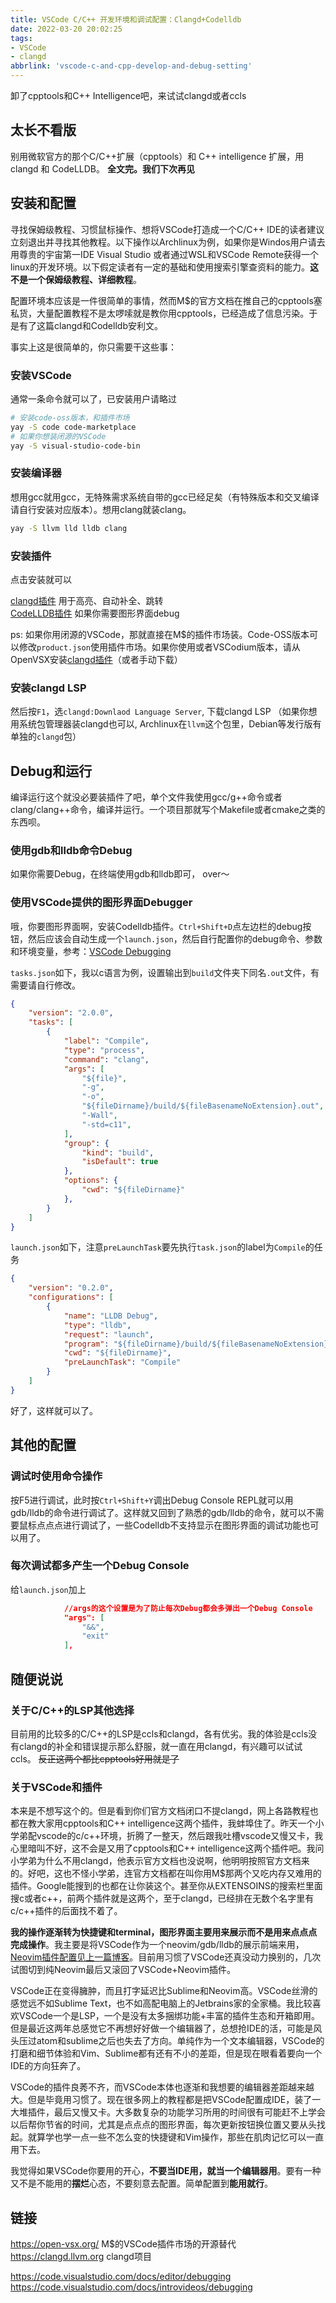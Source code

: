 ```yaml
---
title: VSCode C/C++ 开发环境和调试配置：Clangd+Codelldb
date: 2022-03-20 20:02:25
tags:
- VSCode
- clangd
abbrlink: 'vscode-c-and-cpp-develop-and-debug-setting'
---
```

卸了cpptools和C++ Intelligence吧，来试试clangd或者ccls
<!-- more -->

## 太长不看版

别用微软官方的那个C/C++扩展（cpptools）和 C++ intelligence 扩展，用 clangd 和 CodeLLDB。
**全文完。我们下次再见**

## 安装和配置

寻找保姆级教程、习惯鼠标操作、想将VSCode打造成一个C/C++ IDE的读者建议立刻退出并寻找其他教程。以下操作以Archlinux为例，如果你是Windos用户请去用尊贵的宇宙第一IDE Visual Studio 或者通过WSL和VSCode Remote获得一个linux的开发环境。以下假定读者有一定的基础和使用搜索引擎查资料的能力。**这不是一个保姆级教程、详细教程**。  

配置环境本应该是一件很简单的事情，然而M$的官方文档在推自己的cpptools塞私货，大量配置教程不是太啰嗦就是教你用cpptools，已经造成了信息污染。于是有了这篇clangd和Codelldb安利文。

事实上这是很简单的，你只需要干这些事：

### 安装VSCode

通常一条命令就可以了，已安装用户请略过

```bash
# 安装code-oss版本，和插件市场
yay -S code code-marketplace
# 如果你想装闭源的VSCode
yay -S visual-studio-code-bin 
```

### 安装编译器

想用gcc就用gcc，无特殊需求系统自带的gcc已经足矣（有特殊版本和交叉编译请自行安装对应版本）。想用clang就装clang。

```bash
yay -S llvm lld lldb clang
```

### 安装插件

点击安装就可以

[clangd插件](https://marketplace.visualstudio.com/items?itemName=llvm-vs-code-extensions.vscode-clangd)  用于高亮、自动补全、跳转  
[CodeLLDB插件](https://marketplace.visualstudio.com/items?itemName=vadimcn.vscode-lldb)  如果你需要图形界面debug

ps: 如果你用闭源的VSCode，那就直接在M$的插件市场装。Code-OSS版本可以修改`product.json`使用插件市场。如果你使用或者VSCodium版本，请从OpenVSX安装[clangd插件](https://open-vsx.org/extension/llvm-vs-code-extensions/vscode-clangd)（或者手动下载）

### 安装clangd LSP

然后按`F1`，选`clangd:Downlaod Language Server`, 下载clangd LSP （如果你想用系统包管理器装clangd也可以, Archlinux在`llvm`这个包里，Debian等发行版有单独的`clangd`包）

## Debug和运行

编译运行这个就没必要装插件了吧，单个文件我使用gcc/g++命令或者clang/clang++命令，编译并运行。一个项目那就写个Makefile或者cmake之类的东西呗。

### 使用gdb和lldb命令Debug

如果你需要Debug，在终端使用gdb和lldb即可， over～

### 使用VSCode提供的图形界面Debugger

哦，你要图形界面啊，安装Codelldb插件。`Ctrl+Shift+D`点左边栏的debug按钮，然后应该会自动生成一个`launch.json`，然后自行配置你的debug命令、参数和环境变量，参考：[VSCode Debugging](https://code.visualstudio.com/docs/editor/debugging)

`tasks.json`如下，我以c语言为例，设置输出到`build`文件夹下同名`.out`文件，有需要请自行修改。

```json
{
    "version": "2.0.0",
    "tasks": [
        {
            "label": "Compile",
            "type": "process",
            "command": "clang",
            "args": [
                "${file}",
                "-g",
                "-o",
                "${fileDirname}/build/${fileBasenameNoExtension}.out", // 输出到build文件夹下
                "-Wall",
                "-std=c11",
            ],
            "group": {
                "kind": "build",
                "isDefault": true
            },
            "options": {
                "cwd": "${fileDirname}"
            },
        }
    ]
}
```

`launch.json`如下，注意`preLaunchTask`要先执行`task.json`的label为`Compile`的任务

```json
{
    "version": "0.2.0",
    "configurations": [
        {
            "name": "LLDB Debug",
            "type": "lldb",
            "request": "launch",
            "program": "${fileDirname}/build/${fileBasenameNoExtension}.out",
            "cwd": "${fileDirname}",
            "preLaunchTask": "Compile"
        }
    ]
}
```

好了，这样就可以了。

## 其他的配置

### 调试时使用命令操作

按F5进行调试，此时按`Ctrl+Shift+Y`调出Debug Console REPL就可以用gdb/lldb的命令进行调试了。这样就又回到了熟悉的gdb/lldb的命令，就可以不需要鼠标点点点进行调试了，一些Codelldb不支持显示在图形界面的调试功能也可以用了。

### 每次调试都多产生一个Debug Console

给`launch.json`加上

```json
            //args的这个设置是为了防止每次Debug都会多弹出一个Debug Console
            "args": [   
                "&&",
                "exit"
            ],
```

## 随便说说

### 关于C/C++的LSP其他选择

目前用的比较多的C/C++的LSP是ccls和clangd，各有优劣。我的体验是ccls没有clangd的补全和错误提示那么舒服，就一直在用clangd，有兴趣可以试试ccls。
~~反正这两个都比cpptools好用就是了~~

### 关于VSCode和插件

本来是不想写这个的。但是看到你们官方文档闭口不提clangd，网上各路教程也都在教大家用cpptools和C++ intelligence这两个插件，我蚌埠住了。昨天一个小学弟配vscode的c/c++环境，折腾了一整天，然后跟我吐槽vscode又慢又卡，我心里暗叫不好，这不会是又用了cpptools和C++ intelligence这两个插件吧。我问小学弟为什么不用clangd，他表示官方文档也没说啊，他明明按照官方文档来的。好吧，这也不怪小学弟，连官方文档都在叫你用M$那两个又吃内存又难用的插件。Google能搜到的也都在让你装这个。甚至你从EXTENSOINS的搜索栏里面搜c或者c++，前两个插件就是这两个，至于clangd，已经排在无数个名字里有c/c++插件的后面找不着了。

**我的操作逐渐转为快捷键和terminal，图形界面主要用来展示而不是用来点点点完成操作**。我主要是将VSCode作为一个neovim/gdb/lldb的展示前端来用，[Neovim插件配置见上一篇博客](https://zhangjk98.xyz/vscode-neovim-setting/)。目前用习惯了VSCode还真没动力换别的，几次试图切到纯Neovim最后又滚回了VSCode+Neovim插件。  

VSCode正在变得臃肿，而且打字延迟比Sublime和Neovim高。VSCode丝滑的感觉远不如Sublime Text，也不如高配电脑上的Jetbrains家的全家桶。我比较喜欢VSCode一个是LSP，一个是没有太多捆绑功能+丰富的插件生态和开箱即用。但是最近这两年总感觉它不再想好好做一个编辑器了，总想抢IDE的活，可能是风头压过atom和sublime之后也失去了方向。单纯作为一个文本编辑器，VSCode的打磨和细节体验和Vim、Sublime都有还有不小的差距，但是现在眼看着要向一个IDE的方向狂奔了。

VSCode的插件良莠不齐，而VSCode本体也逐渐和我想要的编辑器差距越来越大。但是毕竟用习惯了。现在很多网上的教程都是把VSCode配置成IDE，装了一大堆插件，最后又慢又卡。大多数复杂的功能学习所用的时间很有可能赶不上学会以后帮你节省的时间，尤其是点点点的图形界面，每次更新按钮换位置又要从头找起。就算学也学一点一些不怎么变的快捷键和Vim操作，那些在肌肉记忆可以一直用下去。

我觉得如果VSCode你要用的开心，**不要当IDE用，就当一个编辑器用**。要有一种又不是不能用的**摆烂**心态，不要刻意去配置。简单配置到**能用就行**。

## 链接

<https://open-vsx.org/> M$的VSCode插件市场的开源替代
<https://clangd.llvm.org> clangd项目

<https://code.visualstudio.com/docs/editor/debugging>
<https://code.visualstudio.com/docs/introvideos/debugging>
